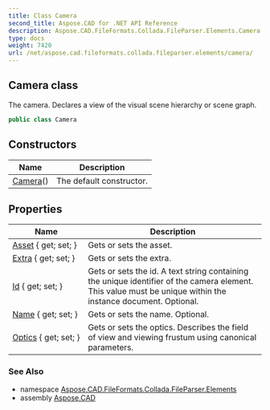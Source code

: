 ```yaml
---
title: Class Camera
second_title: Aspose.CAD for .NET API Reference
description: Aspose.CAD.FileFormats.Collada.FileParser.Elements.Camera class. The camera. Declares a view of the visual scene hierarchy or scene graph
type: docs
weight: 7420
url: /net/aspose.cad.fileformats.collada.fileparser.elements/camera/
---
```

## Camera class

The camera. Declares a view of the visual scene hierarchy or scene graph.

```csharp
public class Camera
```

## Constructors

| Name | Description |
| --- | --- |
| [Camera](camera/)() | The default constructor. |

## Properties

| Name | Description |
| --- | --- |
| [Asset](../../aspose.cad.fileformats.collada.fileparser.elements/camera/asset/) { get; set; } | Gets or sets the asset. |
| [Extra](../../aspose.cad.fileformats.collada.fileparser.elements/camera/extra/) { get; set; } | Gets or sets the extra. |
| [Id](../../aspose.cad.fileformats.collada.fileparser.elements/camera/id/) { get; set; } | Gets or sets the id. A text string containing the unique identifier of the camera element. This value must be unique within the instance document. Optional. |
| [Name](../../aspose.cad.fileformats.collada.fileparser.elements/camera/name/) { get; set; } | Gets or sets the name. Optional. |
| [Optics](../../aspose.cad.fileformats.collada.fileparser.elements/camera/optics/) { get; set; } | Gets or sets the optics. Describes the field of view and viewing frustum using canonical parameters. |

### See Also

* namespace [Aspose.CAD.FileFormats.Collada.FileParser.Elements](../../aspose.cad.fileformats.collada.fileparser.elements/)
* assembly [Aspose.CAD](../../)


